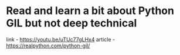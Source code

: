 # Read and learn a bit about Python GIL but not deep technical

link - https://youtu.be/uTUc77gLHx4
article - https://realpython.com/python-gil/

